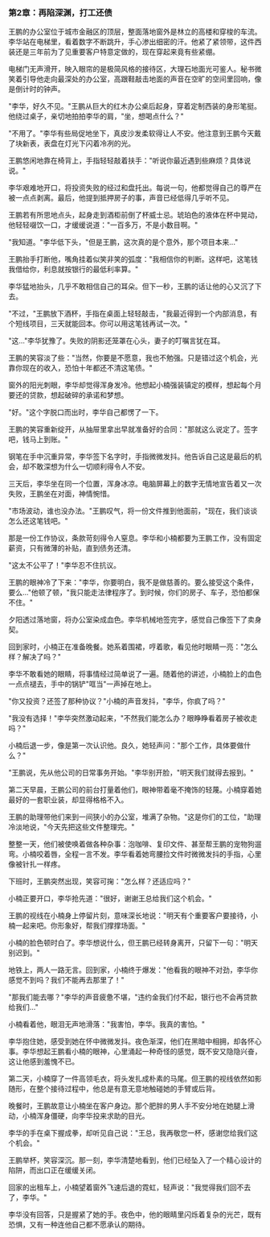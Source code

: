 ### 第2章：再陷深渊，打工还债

王鹏的办公室位于城市金融区的顶层，整面落地窗外是林立的高楼和穿梭的车流。李华站在电梯里，看着数字不断跳升，手心渗出细密的汗。他紧了紧领带，这件西装还是三年前为了见重要客户特意定做的，现在穿起来竟有些紧绷。

电梯门无声滑开，映入眼帘的是极简风格的接待区，大理石地面光可鉴人。秘书微笑着引导他走向最深处的办公室，高跟鞋敲击地面的声音在空旷的空间里回响，像是倒计时的钟声。

"李华，好久不见。"王鹏从巨大的红木办公桌后起身，穿着定制西装的身形笔挺。他绕过桌子，亲切地拍拍李华的肩，"坐，想喝点什么？"

"不用了。"李华有些局促地坐下，真皮沙发柔软得让人不安。他注意到王鹏今天戴了块新表，表盘在灯光下闪着冷冽的光。

王鹏悠闲地靠在椅背上，手指轻轻敲着扶手："听说你最近遇到些麻烦？具体说说。"

李华艰难地开口，将投资失败的经过和盘托出。每说一句，他都觉得自己的尊严在被一点点剥离。最后，他提到抵押房子的事，声音已经低得几乎听不见。

王鹏若有所思地点头，起身走到酒柜前倒了杯威士忌。琥珀色的液体在杯中晃动，他轻轻啜饮一口，才缓缓说道："一百多万，不是小数目啊。"

"我知道。"李华低下头，"但是王鹏，这次真的是个意外，那个项目本来..."

王鹏抬手打断他，嘴角挂着似笑非笑的弧度："我相信你的判断。这样吧，这笔钱我借给你，利息就按银行的最低利率算。"

李华猛地抬头，几乎不敢相信自己的耳朵。但下一秒，王鹏的话让他的心又沉了下去。

"不过，"王鹏放下酒杯，手指在桌面上轻轻敲击，"我最近得到一个内部消息，有个短线项目，三天就能回本。你可以用这笔钱再试一次。"

"这..."李华犹豫了。失败的阴影还笼罩在心头，妻子的叮嘱言犹在耳。

王鹏的笑容淡了些："当然，你要是不愿意，我也不勉强。只是错过这个机会，光靠你现在的收入，恐怕十年都还不清这笔债。"

窗外的阳光刺眼，李华却觉得浑身发冷。他想起小楠强装镇定的模样，想起每个月要还的贷款，想起破碎的承诺和梦想。

"好。"这个字脱口而出时，李华自己都愣了一下。

王鹏的笑容重新绽开，从抽屉里拿出早就准备好的合同："那就这么说定了。签字吧，钱马上到账。"

钢笔在手中沉重异常，李华签下名字时，手指微微发抖。他告诉自己这是最后的机会，却不敢深想为什么一切顺利得令人不安。

三天后，李华坐在同一个位置，浑身冰凉。电脑屏幕上的数字无情地宣告着又一次失败，王鹏坐在对面，神情惋惜。

"市场波动，谁也没办法。"王鹏叹气，将一份文件推到他面前，"现在，我们谈谈怎么还这笔钱吧。"

那是一份工作协议，条款苛刻得令人窒息。李华和小楠都要为王鹏工作，没有固定薪资，只有微薄的补贴，直到债务还清。

"这太不公平了！"李华忍不住抗议。

王鹏的眼神冷了下来："李华，你要明白，我不是做慈善的。要么接受这个条件，要么..."他顿了顿，"我只能走法律程序了。到时候，你们的房子、车子，恐怕都保不住。"

夕阳透过落地窗，将办公室染成血色。李华机械地签完字，感觉自己像签下了卖身契。

回到家时，小楠正在准备晚餐。她系着围裙，哼着歌，看见他时眼睛一亮："怎么样？解决了吗？"

李华不敢看她的眼睛，将事情经过简单说了一遍。随着他的讲述，小楠脸上的血色一点点褪去，手中的锅铲"哐当"一声掉在地上。

"你又投资？还签了那种协议？"小楠的声音发抖，"李华，你疯了吗？"

"我没有选择！"李华突然激动起来，"不然我们能怎么办？眼睁睁看着房子被收走吗？"

小楠后退一步，像是第一次认识他。良久，她轻声问："那个工作，具体要做什么？"

"王鹏说，先从他公司的日常事务开始。"李华别开脸，"明天我们就得去报到。"

第二天早晨，王鹏公司的前台打量着他们，眼神带着毫不掩饰的轻蔑。小楠穿着她最好的一套职业装，却显得格格不入。

王鹏的助理带他们来到一间狭小的办公室，堆满了杂物。"这是你们的工位，"助理冷淡地说，"今天先把这些文件整理完。"

整整一天，他们被使唤着做各种杂事：泡咖啡、复印文件、甚至帮王鹏的宠物狗遛弯。小楠咬着唇，全程一言不发。李华看着她弯腰捡文件时微微发抖的手指，心里像被针扎一样疼。

下班时，王鹏突然出现，笑容可掬："怎么样？还适应吗？"

小楠正要开口，李华抢先道："很好，谢谢王总给我们这个机会。"

王鹏的视线在小楠身上停留片刻，意味深长地说："明天有个重要客户要接待，小楠一起来吧。你形象好，帮我们撑撑场面。"

小楠的脸色顿时白了。李华想说什么，但王鹏已经转身离开，只留下一句："明天别迟到。"

地铁上，两人一路无言。回到家，小楠终于爆发："他看我的眼神不对劲，李华你感觉不到吗？我们不能再去那里了！"

"那我们能去哪？"李华的声音疲惫不堪，"违约金我们付不起，银行也不会再贷款给我们..."

小楠看着他，眼泪无声地滑落："我害怕，李华。我真的害怕。"

李华抱住她，感受到她在怀中微微发抖。夜色渐深，他们在黑暗中相拥，却各怀心事。李华想起王鹏看小楠的眼神，心里涌起一种奇怪的感觉，既不安又隐隐兴奋，这让他感到羞愧不已。

第二天，小楠穿了一件高领毛衣，将头发扎成朴素的马尾。但王鹏的视线依然如影随形，在整个接待过程中，他总是有意无意地触碰她的手臂或后背。

晚餐时，王鹏故意让小楠坐在客户身边。那个肥胖的男人手不安分地在她腿上滑动，小楠浑身僵硬，向李华投来求助的目光。

李华的手在桌下握成拳，却听见自己说："王总，我再敬您一杯，感谢您给我们这个机会。"

王鹏举杯，笑容深沉。那一刻，李华清楚地看到，他们已经坠入了一个精心设计的陷阱，而出口正在缓缓关闭。

回家的出租车上，小楠望着窗外飞速后退的霓虹，轻声说："我觉得我们回不去了，李华。"

李华没有回答，只是握紧了她的手。夜色中，他的眼睛里闪烁着复杂的光芒，既有恐惧，又有一种连他自己都不愿承认的期待。